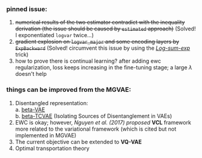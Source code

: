 ### pinned issue:
1. <s>numerical results of the two estimator contradict with the inequality derivation (the issue should be caused by `estimated` approach)</s> (Solved! I exponentiated `logvar` twice...)
2. <s>gradient explosion on `logvar_major` and some encoding layers by `ExpBackward`</s> (Solved! circumvent this issue by using the <u>*Log-sum-exp*</u> trick)
3. how to prove there is continual learning? after adding ewc regularization, loss keeps increasing in the fine-tuning stage; a large $\lambda$ doesn't help

### things can be improved from the MGVAE:
1. Disentangled representation:  
	a. [beta-VAE](https://arxiv.org/pdf/1804.03599.pdf)  
	b. [beta-TCVAE](https://proceedings.neurips.cc/paper_files/paper/2018/file/1ee3dfcd8a0645a25a35977997223d22-Paper.pdf) (Isolating Sources of Disentanglement in VAEs)
2. EWC is okay; however, *Nguyen et al. (2017) proposed* **VCL** framework more related to the variational framework (which is cited but not implemented in MGVAE)
3. The current objective can be extended to **VQ-VAE**
4. Optimal transportation theory
